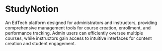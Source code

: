 # StudyNotion
An EdTech platform designed for administrators and instructors, providing comprehensive management tools for course creation, enrollment, and performance tracking. Admin users can efficiently oversee multiple courses, while instructors gain access to intuitive interfaces for content creation and student engagement.

